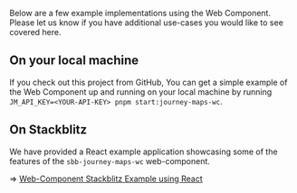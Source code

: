 Below are a few example implementations using the Web Component. Please let us know if you have additional use-cases you would like to see covered here.

## On your local machine

If you check out this project from GitHub, You can get a simple example of the Web Component up and running on your local machine by running `JM_API_KEY=<YOUR-API-KEY> pnpm start:journey-maps-wc`.

## On Stackblitz

We have provided a React example application showcasing some of the features of the `sbb-journey-maps-wc` web-component.

=> <a href="https://stackblitz.com/edit/sbb-journey-maps-web-component-showcase" target="_blank">Web-Component Stackblitz Example using React</a>
